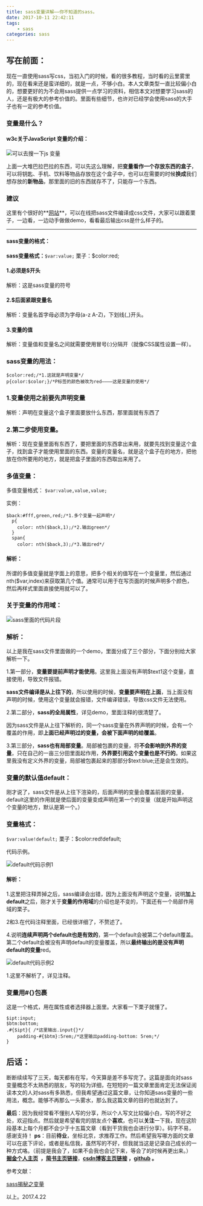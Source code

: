 ```yaml
---
title: sass变量详解——你不知道的sass。
date: 2017-10-11 22:42:11
tags:
    - sass
categories: sass
---
```

写在前面：
---
现在一直使用sass写css，当初入门的时候，看的很多教程，当时看的云里雾里的，现在看来还是蛮详细的，就是一点，不够小白。本人文章类型一直比较偏小白的，想要更好的为不会用sass提供一点学习的资料，相信本文对想要学习sass的人，还是有极大的参考价值的。里面有些细节，也许对已经学会使用sass的大手子也有一定的参考价值。

### 变量是什么？

#### w3c关于JavaScript 变量的介绍：

![可以去搜一下js 变量](https://github.com/OBKoro1/articleImg_src/blob/master/weibo_img_move/undefined?raw=true?raw=true)

上面一大堆巴拉巴拉的东西，可以先这么理解，把**变量看作一个存放东西的盒子**，可以将钥匙、手机、饮料等物品存放在这个盒子中，也可以在需要的时候**换成**我们想存放的**新物品**，那里面的旧的东西就存不了，只能存一个东西。

### 建议
这里有个很好的**[网站](http://www.sassmeister.com/)**，可以在线把sass文件编译成css文件，大家可以跟着栗子，一边看，一边动手做做demo，看看最后输出css是什么样子的。

---

#### sass变量的格式：

**sass变量格式：**`$var:value;` 栗子：$color:red;

#### 1.必须是$开头

解析：这是sass变量的符号

#### 2.$后面紧跟变量名

解析：变量名首字母必须为字母(a-z A-Z)，下划线(_)开头。

#### 3.变量的值

解析：变量值和变量名之间就需要使用冒号(:)分隔开（就像CSS属性设置一样）。

### sass变量的用法：

````
$color:red;/*1.这就是声明变量*/
p{color:$color;}/*P标签的颜色被改为red————这是变量的使用*/
````

### 1.变量使用之前要先声明变量

解析：声明在变量这个盒子里面要放什么东西，那里面就有东西了

### 2.第二步使用变量。

解析：现在变量里面有东西了，要把里面的东西拿出来用，就要先找到变量这个盒子，找到盒子才能使用里面的东西。变量的变量名，就是这个盒子在的地方，把他放在你所要用的地方，就是把盒子里面的东西取出来用了。

### 多值变量：

多值变量格式：
`$var:value,value,value;`

实例：
````
$back:#fff,green,red;/*1.多个变量一起声明*/
  p{
    color: nth($back,1);/*2.输出green*/
  }
  span{
    color: nth($back,3);/*3.输出red*/

````

#### 解析：

所谓的多值变量就是字面上的意思，把多个相关的值写在一个变量里，然后通过nth($var,index)来获取第几个值。通常可以用于在写页面的时候声明多个颜色，然后再样式里面直接使用就可以了。

### 关于变量的作用域：


![sass里面的代码片段](https://github.com/OBKoro1/articleImg_src/blob/master/weibo_img_move/undefined?raw=true?raw=true)
### 解析：

以上是我在sass文件里面做的一个demo，里面分成了三个部分，下面分别给大家解析一下。

1.第一部分，**变量要提前声明才能使用**。这里我上面没有声明$text1这个变量，直接使用，导致文件报错。

**sass文件编译是从上往下的**，所以使用的时候，**变量要声明在上面**，当上面没有声明的时候，使用这个变量就会报错，文件编译错误，导致css文件无法使用。

2.第二部分，**sass的全局属性**，详见demo，里面注释的很清楚了。

因为sass文件是从上往下解析的，同一个sass变量在外界声明的时候，会有一个覆盖的作用，即**上面已经声明过的变量，会被下面声明的给覆盖**。

3.第三部分，**sass也有局部变量**。局部被包裹的变量，将**不会影响到外界的变量**，只在自己的一亩三分田里面起作用，**外界要引用这个变量也是不行的**。如果这里我没有定义外界的变量，局部被包裹起来的那部分$text:blue;还是会生效的。

### 变量的默认值default：

刚才说了，sass文件是从上往下渲染的，后面声明的变量会覆盖前面的变量，default这里的作用就是使后面的变量变成声明在第一个的变量（就是开始声明这个变量的地方，默认是第一个。）

### 变量格式：
`$var:value!default;` 栗子：$color:red!default;

代码示例。

![default代码示例1](https://github.com/OBKoro1/articleImg_src/blob/master/weibo_img_move/undefined?raw=true?raw=true)

#### 解析：

1.这里把注释弄掉之后，sass编译会出错，因为上面没有声明这个变量，说明**加上default**之后，刚才关于**变量的作用域**的介绍也是不变的，下面还有一个局部作用域的栗子。

2和3.在代码注释里面，已经很详细了，不赘述了。

4.说明**连续声明两个default也是有效的**，第一个default会被第二个default覆盖。第二个default会被没有声明default的变量覆盖，所以**最终输出的是没有声明default的变量**red。

![default代码示例2](https://github.com/OBKoro1/articleImg_src/blob/master/weibo_img_move/undefined?raw=true?raw=true)

1.这里不解析了，详见注释。

### 变量用#{}包裹

这是一个格式，用在属性或者选择器上面里。大家看一下栗子就懂了。

````
$ipt:input;
$btm:bottom;
.#{$ipt}{ /*这里输出.input{}*/
    padding-#{$btm}:5rem;/*这里输出padding-bottom: 5rem;*/
}

````

后话：
---
断断续续写了三天，每天都有在写，今天算是差不多写完了。这篇是面向对sass变量概念不太熟悉的朋友，写的较为详细，在短短的一篇文章里面肯定无法保证阅读本文的人对sass有多熟悉，但我希望通过这篇文章，让你知道sass变量的一些用法，概念。能够不再那么一头雾水，那么我这篇文章的目的也就达到了。

**最后**：因为我经常看不懂别人写的分享，所以个人写文比较偏小白，写的不好之处，欢迎指点。然后就是希望看完的朋友点个**喜欢**，也可以**关注**一下我，现在这阶段基本上每个月都不会少于十五篇文章（看到干货我也会进行分享）。码字不易，感谢支持！
**ps**：目前**待业**，坐标北京，求推荐工作。然后希望我写哪方面的文章可以在底下评论，或者是私信我，虽然写的不好，但我就当这是记录自己成长的一种方式咯。（前提是我会了，如果不会我也会记下来，等会了的时候再更出来。）
[](http://www.jianshu.com/u/8d1dd8c80f06)**[掘金个人主页](https://juejin.im/user/58714f0eb123db4a2eb95372)  ，**[**简书主页链接**](http://www.jianshu.com/u/8d1dd8c80f06)，**[csdn博客主页链接](http://blog.csdn.net/OBKoro1?skin=dark1) ，[github](https://github.com/OBKoro1) 。**

参考文献：

[sass揭秘之变量](http://www.w3cplus.com/preprocessor/sass-basic-variable.html)

以上。2017.4.22